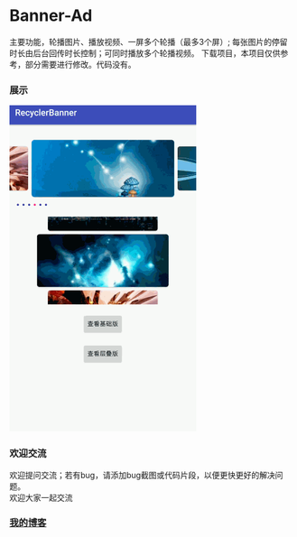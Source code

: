 # Banner-Ad
主要功能，轮播图片、播放视频、一屏多个轮播（最多3个屏）; 每张图片的停留时长由后台回传时长控制；可同时播放多个轮播视频。
下载项目，本项目仅供参考，部分需要进行修改。代码没有。

### 展示
<p>
    <img src ="./showImg/banner.gif" />
</p>

### 欢迎交流
欢迎提问交流；若有bug，请添加bug截图或代码片段，以便更快更好的解决问题。<br>
欢迎大家一起交流

### [我的博客](http://blog.sina.com.cn/s/articlelist_6078695441_0_1.html)
